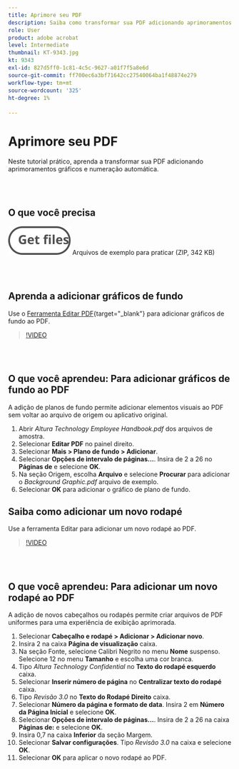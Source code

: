 ```yaml
---
title: Aprimore seu PDF
description: Saiba como transformar sua PDF adicionando aprimoramentos gráficos e numeração automática
role: User
product: adobe acrobat
level: Intermediate
thumbnail: KT-9343.jpg
kt: 9343
exl-id: 827d5ff0-1c81-4c5c-9627-a01f7f5a8e6d
source-git-commit: ff700ec6a3bf71642cc27540064ba1f48874e279
workflow-type: tm+mt
source-wordcount: '325'
ht-degree: 1%

---
```


# Aprimore seu PDF

Neste tutorial prático, aprenda a transformar sua PDF adicionando aprimoramentos gráficos e numeração automática.

<br> 

## O que você precisa

[![Obter arquivos](../assets/Getfiles.svg)](../assets/Enhance.zip)
Arquivos de exemplo para praticar (ZIP, 342 KB)

<br> 

## Aprenda a adicionar gráficos de fundo

Use o [Ferramenta Editar PDF](https://www.adobe.com/br/acrobat/online/pdf-editor.html
){target=&quot;_blank&quot;} para adicionar gráficos de fundo ao PDF.

>[!VIDEO](https://video.tv.adobe.com/v/338746?hidetitle=true)

<br> 

## O que você aprendeu: Para adicionar gráficos de fundo ao PDF

A adição de planos de fundo permite adicionar elementos visuais ao PDF sem voltar ao arquivo de origem ou aplicativo original.

1. Abrir *Altura Technology Employee Handbook.pdf* dos arquivos de amostra.
1. Selecionar **Editar PDF** no painel direito.
1. Selecionar **Mais > Plano de fundo > Adicionar**.
1. Selecionar **Opções de intervalo de páginas...**.
Insira de 2 a 26 no **Páginas de** e selecione **OK**.
1. Na seção Origem, escolha **Arquivo** e selecione **Procurar** para adicionar o *Background Graphic.pdf* arquivo de exemplo.
1. Selecionar **OK** para adicionar o gráfico de plano de fundo.

## Saiba como adicionar um novo rodapé

Use a ferramenta Editar para adicionar um novo rodapé ao PDF.

>[!VIDEO](https://video.tv.adobe.com/v/338745?hidetitle=true)

<br> 

## O que você aprendeu: Para adicionar um novo rodapé ao PDF

A adição de novos cabeçalhos ou rodapés permite criar arquivos de PDF uniformes para uma experiência de exibição aprimorada.

1. Selecionar **Cabeçalho e rodapé > Adicionar > Adicionar novo**.
1. Insira 2 na caixa **Página de visualização** caixa.
1. Na seção Fonte, selecione Calibri Negrito no menu **Nome** suspenso.
Selecione 12 no menu **Tamanho** e escolha uma cor branca.
1. Tipo *Altura Technology Confidential* no **Texto do rodapé esquerdo** caixa.
1. Selecionar **Inserir número de página** no **Centralizar texto do rodapé** caixa.
1. Tipo *Revisão 3.0* no **Texto do Rodapé Direito** caixa.
1. Selecionar **Número da página e formato de data**.
Insira 2 em **Número da Página Inicial** e selecione **OK**.
1. Selecionar **Opções de intervalo de páginas...**.
Insira de 2 a 26 na caixa **Páginas de:** e selecione **OK**.
1. Insira 0,7 na caixa **Inferior** da seção Margem.
1. Selecionar **Salvar configurações**.
Tipo *Revisão 3.0* na caixa e selecione **OK**.
1. Selecionar **OK** para aplicar o novo rodapé ao PDF.
